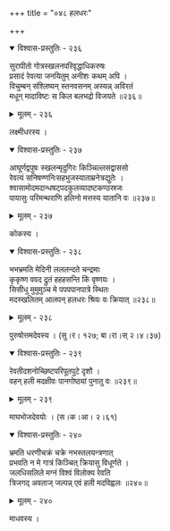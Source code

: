 +++
title = "०४८ हलधरः"

+++



<details open><summary>विश्वास-प्रस्तुतिः - २३६</summary>

सुरापीतो गोत्रस्खलनपरिवृद्धाधिकरुषः  
प्रसादं रेवत्या जनयितुम् अनीशः कथम् अपि ।  
विचुम्बन् संश्लिष्यन् स्तनवसनम् अस्यन्न् अविरतं  
मधून् मादाविष्टः स किल बलभद्रो विजयते ॥२३६॥
</details>

<details><summary>मूलम् - २३६</summary>

सुरापीतो गोत्रस्खलनपरिवृद्धाधिकरुषः  
प्रसादं रेवत्या जनयितुम् अनीशः कथम् अपि ।  
विचुम्बन् संश्लिष्यन् स्तनवसनम् अस्यन्न् अविरतं  
मधून् मादाविष्टः स किल बलभद्रो विजयते ॥२३६॥
</details>


लक्ष्मीधरस्य ।  



<details open><summary>विश्वास-प्रस्तुतिः - २३७</summary>

आघूर्णद्वपुषः स्खलन्मृदुगिरः किञ्चिल्लसद्वाससो  
रेवत्यं सनिषण्णनिःसहभुजस्याताम्रनेत्रद्युतेः ।  
श्वासामोदमदान्धषट्पदकुलव्यादष्टकण्ठस्रजः  
पायासुः परिमन्थराणि हलिनो मत्तस्य यातानि वः ॥२३७॥
</details>

<details><summary>मूलम् - २३७</summary>

आघूर्णद्वपुषः स्खलन्मृदुगिरः किञ्चिल्लसद्वाससो  
रेवत्यं सनिषण्णनिःसहभुजस्याताम्रनेत्रद्युतेः ।  
श्वासामोदमदान्धषट्पदकुलव्यादष्टकण्ठस्रजः  
पायासुः परिमन्थराणि हलिनो मत्तस्य यातानि वः ॥२३७॥
</details>


कोकस्य ।  



<details open><summary>विश्वास-प्रस्तुतिः - २३८</summary>

भभभ्रमति मेदिनी लललन्दते चन्द्रमाः  
कृकृष्ण ववद द्रुतं हहहसन्ति किं वृष्णयः ।  
सिसीधु मुमुमुञ्च मे पपपपानपात्रे स्थितः  
मदस्खलितम् आलपन् हलधरः श्रियः वः क्रियात् ॥२३८॥
</details>

<details><summary>मूलम् - २३८</summary>

भभभ्रमति मेदिनी लललन्दते चन्द्रमाः  
कृकृष्ण ववद द्रुतं हहहसन्ति किं वृष्णयः ।  
सिसीधु मुमुमुञ्च मे पपपपानपात्रे स्थितः  
मदस्खलितम् आलपन् हलधरः श्रियः वः क्रियात् ॥२३८॥
</details>


पुरुषोत्तमदेवस्य । (सु।र। १२७; बा।रा।स् २।४।३७)  



<details open><summary>विश्वास-प्रस्तुतिः - २३९</summary>

रेवतीदशनोच्छिष्टपरिपूतपुटे दृशौ ।  
वहन् हली मदक्षीवः पानगोष्ठ्यां पुनातु वः ॥२३९॥
</details>

<details><summary>मूलम् - २३९</summary>

रेवतीदशनोच्छिष्टपरिपूतपुटे दृशौ ।  
वहन् हली मदक्षीवः पानगोष्ठ्यां पुनातु वः ॥२३९॥
</details>


माघभोजदेवयोः । (स।क।आ। २।६१)  



<details open><summary>विश्वास-प्रस्तुतिः - २४०</summary>

भ्रमति धरणीचक्रं चक्रे नभस्तलयन्त्रणात्  
प्रभवति न मे गात्रं किञ्चित् क्रियासु विधूर्णते ।  
जलधिसलिले मग्नं विश्वं विलोक्य रेवति  
त्रिजगद् अवताज् जल्पन्न् एवं हली मदविह्वलः ॥२४०॥
</details>

<details><summary>मूलम् - २४०</summary>

भ्रमति धरणीचक्रं चक्रे नभस्तलयन्त्रणात्  
प्रभवति न मे गात्रं किञ्चित् क्रियासु विधूर्णते ।  
जलधिसलिले मग्नं विश्वं विलोक्य रेवति  
त्रिजगद् अवताज् जल्पन्न् एवं हली मदविह्वलः ॥२४०॥
</details>


माधवस्य ।  

